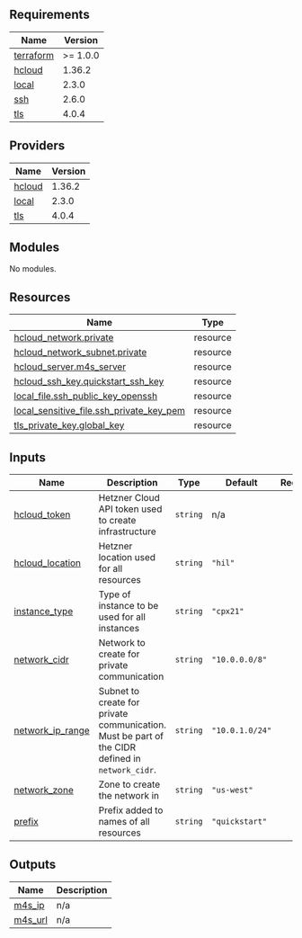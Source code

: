 <!-- BEGIN_TF_DOCS -->
## Requirements

| Name | Version |
|------|---------|
| <a name="requirement_terraform"></a> [terraform](#requirement\_terraform) | >= 1.0.0 |
| <a name="requirement_hcloud"></a> [hcloud](#requirement\_hcloud) | 1.36.2 |
| <a name="requirement_local"></a> [local](#requirement\_local) | 2.3.0 |
| <a name="requirement_ssh"></a> [ssh](#requirement\_ssh) | 2.6.0 |
| <a name="requirement_tls"></a> [tls](#requirement\_tls) | 4.0.4 |

## Providers

| Name | Version |
|------|---------|
| <a name="provider_hcloud"></a> [hcloud](#provider\_hcloud) | 1.36.2 |
| <a name="provider_local"></a> [local](#provider\_local) | 2.3.0 |
| <a name="provider_tls"></a> [tls](#provider\_tls) | 4.0.4 |

## Modules

No modules.

## Resources

| Name | Type |
|------|------|
| [hcloud_network.private](https://registry.terraform.io/providers/hetznercloud/hcloud/1.36.2/docs/resources/network) | resource |
| [hcloud_network_subnet.private](https://registry.terraform.io/providers/hetznercloud/hcloud/1.36.2/docs/resources/network_subnet) | resource |
| [hcloud_server.m4s_server](https://registry.terraform.io/providers/hetznercloud/hcloud/1.36.2/docs/resources/server) | resource |
| [hcloud_ssh_key.quickstart_ssh_key](https://registry.terraform.io/providers/hetznercloud/hcloud/1.36.2/docs/resources/ssh_key) | resource |
| [local_file.ssh_public_key_openssh](https://registry.terraform.io/providers/hashicorp/local/2.3.0/docs/resources/file) | resource |
| [local_sensitive_file.ssh_private_key_pem](https://registry.terraform.io/providers/hashicorp/local/2.3.0/docs/resources/sensitive_file) | resource |
| [tls_private_key.global_key](https://registry.terraform.io/providers/hashicorp/tls/4.0.4/docs/resources/private_key) | resource |

## Inputs

| Name | Description | Type | Default | Required |
|------|-------------|------|---------|:--------:|
| <a name="input_hcloud_token"></a> [hcloud\_token](#input\_hcloud\_token) | Hetzner Cloud API token used to create infrastructure | `string` | n/a | yes |
| <a name="input_hcloud_location"></a> [hcloud\_location](#input\_hcloud\_location) | Hetzner location used for all resources | `string` | `"hil"` | no |
| <a name="input_instance_type"></a> [instance\_type](#input\_instance\_type) | Type of instance to be used for all instances | `string` | `"cpx21"` | no |
| <a name="input_network_cidr"></a> [network\_cidr](#input\_network\_cidr) | Network to create for private communication | `string` | `"10.0.0.0/8"` | no |
| <a name="input_network_ip_range"></a> [network\_ip\_range](#input\_network\_ip\_range) | Subnet to create for private communication. Must be part of the CIDR defined in `network_cidr`. | `string` | `"10.0.1.0/24"` | no |
| <a name="input_network_zone"></a> [network\_zone](#input\_network\_zone) | Zone to create the network in | `string` | `"us-west"` | no |
| <a name="input_prefix"></a> [prefix](#input\_prefix) | Prefix added to names of all resources | `string` | `"quickstart"` | no |

## Outputs

| Name | Description |
|------|-------------|
| <a name="output_m4s_ip"></a> [m4s\_ip](#output\_m4s\_ip) | n/a |
| <a name="output_m4s_url"></a> [m4s\_url](#output\_m4s\_url) | n/a |
<!-- END_TF_DOCS -->